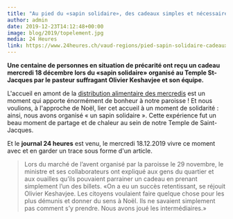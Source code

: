 ```yaml
---
title: "Au pied du «sapin solidaire», des cadeaux simples et nécessaires"
author: admin
date: 2019-12-23T14:12:48+00:00
image: blog/2019/topelement.jpg
media: 24 Heures
link: https://www.24heures.ch/vaud-regions/pied-sapin-solidaire-cadeaux-simples-necessaires/story/26780615
---
```

**Une centaine de personnes en situation de précarité ont reçu un cadeau mercredi 18 décembre lors du «sapin solidaire» organisé au Temple St-Jacques par le pasteur suffragant Olivier Keshavjee et son équipe.**

L'accueil en amont de la [distribution alimentaire des mercredis][1] est un moment qui apporte énormément de bonheur à notre paroisse ! Et nous voulions, à l'approche de Noël, lier cet accueil à un moment de solidarité : ainsi, nous avons organisé « un sapin solidaire ». Cette expérience fut un beau moment de partage et de chaleur au sein de notre Temple de Saint-Jacques.

Et le **journal 24 heures** est venu, le mercredi 18.12.2019 vivre ce moment avec et en garder un trace sous forme d'un article. 

> Lors du marché de l’avent organisé par la paroisse le 29 novembre, le ministre et ses collaborateurs ont expliqué aux gens du quartier et aux ouailles qu’ils pouvaient parrainer un cadeau en prenant simplement l’un des billets. «On a eu un succès retentissant, se réjouit Olivier Keshavjee. Les citoyens voulaient faire quelque chose pour les plus démunis et donner du sens à Noël. Ils ne savaient simplement pas comment s’y prendre. Nous avons joué les intermédiaires.»

 [1]: https://www.open-source.church/accueil-alimentaire/